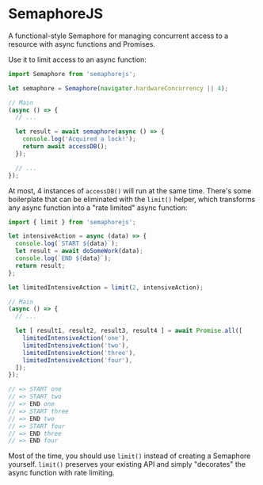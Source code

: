 # SemaphoreJS

A functional-style Semaphore for managing concurrent access to a resource with async functions and Promises.

Use it to limit access to an async function:

```javascript
import Semaphore from 'semaphorejs';

let semaphore = Semaphore(navigator.hardwareConcurrency || 4);

// Main
(async () => {
  // ...

  let result = await semaphore(async () => {
    console.log('Acquired a lock!');
    return await accessDB();
  });

  // ...
});
```

At most, 4 instances of `accessDB()` will run at the same time. There's some boilerplate that can be eliminated with the `limit()` helper, which transforms any async function into a "rate limited" async function:

```javascript
import { limit } from 'semaphorejs';

let intensiveAction = async (data) => {
  console.log(`START ${data}`);
  let result = await doSomeWork(data);
  console.log(`END ${data}`);
  return result;
};

let limitedIntensiveAction = limit(2, intensiveAction);

// Main
(async () => {
  // ...

  let [ result1, result2, result3, result4 ] = await Promise.all([
    limitedIntensiveAction('one'),
    limitedIntensiveAction('two'),
    limitedIntensiveAction('three'),
    limitedIntensiveAction('four'),
  ]);
});

// => START one
// => START two
// => END one
// => START three
// => END two
// => START four
// => END three
// => END four
```

Most of the time, you should use `limit()` instead of creating a Semaphore yourself. `limit()` preserves your existing API and simply "decorates" the async function with rate limiting.
